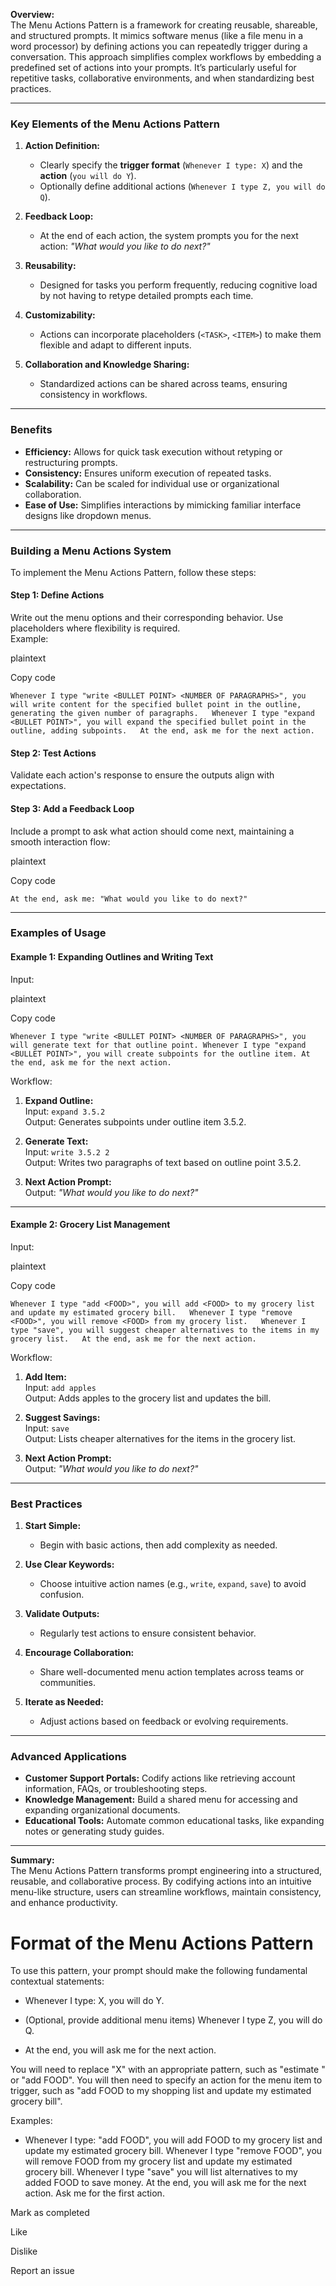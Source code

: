 **Overview:**  
The Menu Actions Pattern is a framework for creating reusable, shareable, and structured prompts. It mimics software menus (like a file menu in a word processor) by defining actions you can repeatedly trigger during a conversation. This approach simplifies complex workflows by embedding a predefined set of actions into your prompts. It’s particularly useful for repetitive tasks, collaborative environments, and when standardizing best practices.

---

### **Key Elements of the Menu Actions Pattern**

1. **Action Definition:**
    
    - Clearly specify the **trigger format** (`Whenever I type: X`) and the **action** (`you will do Y`).
    - Optionally define additional actions (`Whenever I type Z, you will do Q`).
2. **Feedback Loop:**
    
    - At the end of each action, the system prompts you for the next action: _"What would you like to do next?"_
3. **Reusability:**
    
    - Designed for tasks you perform frequently, reducing cognitive load by not having to retype detailed prompts each time.
4. **Customizability:**
    
    - Actions can incorporate placeholders (`<TASK>`, `<ITEM>`) to make them flexible and adapt to different inputs.
5. **Collaboration and Knowledge Sharing:**
    
    - Standardized actions can be shared across teams, ensuring consistency in workflows.

---

### **Benefits**

- **Efficiency:** Allows for quick task execution without retyping or restructuring prompts.
- **Consistency:** Ensures uniform execution of repeated tasks.
- **Scalability:** Can be scaled for individual use or organizational collaboration.
- **Ease of Use:** Simplifies interactions by mimicking familiar interface designs like dropdown menus.

---

### **Building a Menu Actions System**

To implement the Menu Actions Pattern, follow these steps:

#### **Step 1: Define Actions**

Write out the menu options and their corresponding behavior. Use placeholders where flexibility is required.  
Example:

plaintext

Copy code

`Whenever I type "write <BULLET POINT> <NUMBER OF PARAGRAPHS>", you will write content for the specified bullet point in the outline, generating the given number of paragraphs.   Whenever I type "expand <BULLET POINT>", you will expand the specified bullet point in the outline, adding subpoints.   At the end, ask me for the next action.`

#### **Step 2: Test Actions**

Validate each action's response to ensure the outputs align with expectations.

#### **Step 3: Add a Feedback Loop**

Include a prompt to ask what action should come next, maintaining a smooth interaction flow:

plaintext

Copy code

`At the end, ask me: "What would you like to do next?"`

---

### **Examples of Usage**

#### **Example 1: Expanding Outlines and Writing Text**

Input:

plaintext

Copy code

`Whenever I type "write <BULLET POINT> <NUMBER OF PARAGRAPHS>", you will generate text for that outline point. Whenever I type "expand <BULLET POINT>", you will create subpoints for the outline item. At the end, ask me for the next action.`

Workflow:

1. **Expand Outline:**  
    Input: `expand 3.5.2`  
    Output: Generates subpoints under outline item 3.5.2.
    
2. **Generate Text:**  
    Input: `write 3.5.2 2`  
    Output: Writes two paragraphs of text based on outline point 3.5.2.
    
3. **Next Action Prompt:**  
    Output: _"What would you like to do next?"_
    

---

#### **Example 2: Grocery List Management**

Input:

plaintext

Copy code

`Whenever I type "add <FOOD>", you will add <FOOD> to my grocery list and update my estimated grocery bill.   Whenever I type "remove <FOOD>", you will remove <FOOD> from my grocery list.   Whenever I type "save", you will suggest cheaper alternatives to the items in my grocery list.   At the end, ask me for the next action.`

Workflow:

1. **Add Item:**  
    Input: `add apples`  
    Output: Adds apples to the grocery list and updates the bill.
    
2. **Suggest Savings:**  
    Input: `save`  
    Output: Lists cheaper alternatives for the items in the grocery list.
    
3. **Next Action Prompt:**  
    Output: _"What would you like to do next?"_
    

---

### **Best Practices**

1. **Start Simple:**
    
    - Begin with basic actions, then add complexity as needed.
2. **Use Clear Keywords:**
    
    - Choose intuitive action names (e.g., `write`, `expand`, `save`) to avoid confusion.
3. **Validate Outputs:**
    
    - Regularly test actions to ensure consistent behavior.
4. **Encourage Collaboration:**
    
    - Share well-documented menu action templates across teams or communities.
5. **Iterate as Needed:**
    
    - Adjust actions based on feedback or evolving requirements.

---

### **Advanced Applications**

- **Customer Support Portals:** Codify actions like retrieving account information, FAQs, or troubleshooting steps.
- **Knowledge Management:** Build a shared menu for accessing and expanding organizational documents.
- **Educational Tools:** Automate common educational tasks, like expanding notes or generating study guides.

---

**Summary:**  
The Menu Actions Pattern transforms prompt engineering into a structured, reusable, and collaborative process. By codifying actions into an intuitive menu-like structure, users can streamline workflows, maintain consistency, and enhance productivity.
# Format of the Menu Actions Pattern

To use this pattern, your prompt should make the following fundamental contextual statements:

- Whenever I type: X, you will do Y.
    
- (Optional, provide additional menu items) Whenever I type Z, you will do Q.
    
- At the end, you will ask me for the next action.
    

You will need to replace "X" with an appropriate pattern, such as "estimate <TASK DURATION>" or "add FOOD". You will then need to specify an action for the menu item to trigger, such as "add FOOD to my shopping list and update my estimated grocery bill".

Examples:

- Whenever I type: "add FOOD", you will add FOOD to my grocery list and update my estimated grocery bill. Whenever I type "remove FOOD", you will remove FOOD from my grocery list and update my estimated grocery bill. Whenever I type "save" you will list alternatives to my added FOOD to save money. At the end, you will ask me for the next action. Ask me for the first action.
    

Mark as completed

Like

Dislike

Report an issue